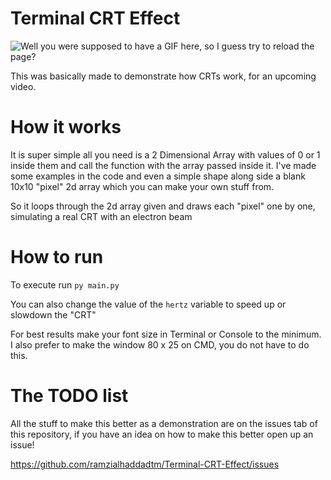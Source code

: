 # Terminal CRT Effect

![Well you were supposed to have a GIF here, so I guess try to reload the page?](/readmeimagesandstuffswhyareyoureadingthis/demo.gif)

This was basically made to demonstrate how CRTs work, for an upcoming video.

# How it works

It is super simple all you need is a 2 Dimensional Array with values of 0 or 1 inside them and call the function with the array passed inside it. I've made some examples in the code and even a simple shape along side a blank 10x10 "pixel" 2d array which you can make your own stuff from.

So it loops through the 2d array given and draws each "pixel" one by one, simulating a real CRT with an electron beam

# How to run

 To execute run ```py main.py```

You can also change the value of the ```hertz``` variable to speed up or slowdown the "CRT"

 For best results make your font size in Terminal or Console to the minimum. I also prefer to make the window 80 x 25 on CMD, you do not have to do this.

# The TODO list

All the stuff to make this better as a demonstration are on the issues tab of this repository, if you have an idea on how to make this better open up an issue!

https://github.com/ramzialhaddadtm/Terminal-CRT-Effect/issues
